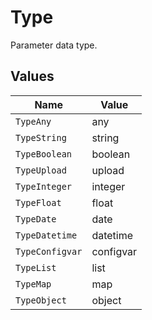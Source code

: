 # Type

Parameter data type.


## Values

| Name            | Value           |
| --------------- | --------------- |
| `TypeAny`       | any             |
| `TypeString`    | string          |
| `TypeBoolean`   | boolean         |
| `TypeUpload`    | upload          |
| `TypeInteger`   | integer         |
| `TypeFloat`     | float           |
| `TypeDate`      | date            |
| `TypeDatetime`  | datetime        |
| `TypeConfigvar` | configvar       |
| `TypeList`      | list            |
| `TypeMap`       | map             |
| `TypeObject`    | object          |